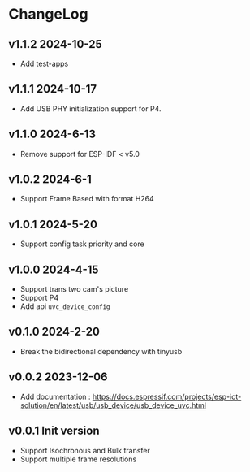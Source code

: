 # ChangeLog
## v1.1.2 2024-10-25

* Add test-apps

## v1.1.1 2024-10-17

* Add USB PHY initialization support for P4.

## v1.1.0 2024-6-13

* Remove support for ESP-IDF < v5.0

## v1.0.2 2024-6-1

* Support Frame Based with format H264

## v1.0.1 2024-5-20

* Support config task priority and core

## v1.0.0 2024-4-15

* Support trans two cam's picture
* Support P4
* Add api `uvc_device_config`

## v0.1.0 2024-2-20

* Break the bidirectional dependency with tinyusb

## v0.0.2 2023-12-06

* Add documentation : https://docs.espressif.com/projects/esp-iot-solution/en/latest/usb/usb_device/usb_device_uvc.html

## v0.0.1 Init version

* Support Isochronous and Bulk transfer
* Support multiple frame resolutions
